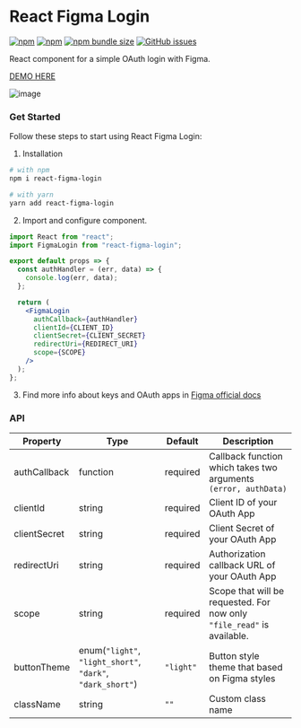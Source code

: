 # React Figma Login

[![npm](https://img.shields.io/npm/v/react-figma-login?logo=npm&cacheSeconds=1800)](https://www.npmjs.com/package/react-figma-login)
[![npm](https://img.shields.io/npm/dt/react-figma-login?cacheSeconds=1800)](https://www.npmjs.com/package/react-figma-login)
[![npm bundle size](https://img.shields.io/bundlephobia/minzip/react-figma-login?cacheSeconds=1800)](https://www.npmjs.com/package/react-figma-login)
[![GitHub issues](https://img.shields.io/github/issues/alexandrtovmach/react-figma-login?cacheSeconds=1800)](https://github.com/alexandrtovmach/react-figma-login/issues)

React component for a simple OAuth login with Figma.

[DEMO HERE](https://alexandrtovmach.github.io/react-figma-login/)

![image](https://user-images.githubusercontent.com/28801003/70469597-ff2f5300-1ad1-11ea-880f-2d604d9ed41b.png)

### Get Started

Follow these steps to start using React Figma Login:

1. Installation

```sh
# with npm
npm i react-figma-login

# with yarn
yarn add react-figma-login
```

2. Import and configure component.

```jsx
import React from "react";
import FigmaLogin from "react-figma-login";

export default props => {
  const authHandler = (err, data) => {
    console.log(err, data);
  };

  return (
    <FigmaLogin
      authCallback={authHandler}
      clientId={CLIENT_ID}
      clientSecret={CLIENT_SECRET}
      redirectUri={REDIRECT_URI}
      scope={SCOPE}
    />
  );
};
```

3. Find more info about keys and OAuth apps in [Figma official docs](https://www.figma.com/developers/api#oauth2)

### API

| Property     | Type                                                       | Default   | Description                                                            |
| ------------ | ---------------------------------------------------------- | --------- | ---------------------------------------------------------------------- |
| authCallback | function                                                   | required  | Callback function which takes two arguments `(error, authData)`        |
| clientId     | string                                                     | required  | Client ID of your OAuth App                                            |
| clientSecret | string                                                     | required  | Client Secret of your OAuth App                                        |
| redirectUri  | string                                                     | required  | Authorization callback URL of your OAuth App                           |
| scope        | string                                                     | required  | Scope that will be requested. For now only `"file_read"` is available. |
| buttonTheme  | enum(`"light"`, `"light_short"`, `"dark"`, `"dark_short"`) | `"light"` | Button style theme that based on Figma styles                         |
| className    | string                                                     | `""`      | Custom class name                                                      |

